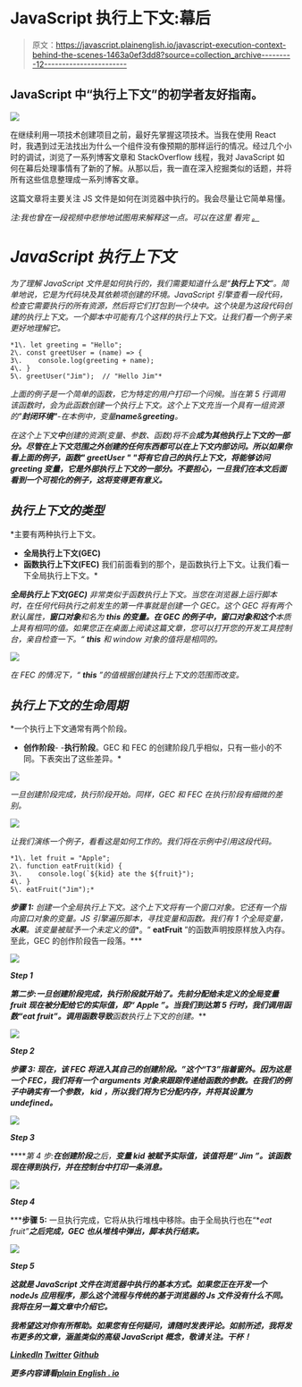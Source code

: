 # JavaScript 执行上下文:幕后

> 原文：<https://javascript.plainenglish.io/javascript-execution-context-behind-the-scenes-1463a0ef3dd8?source=collection_archive---------12----------------------->

## JavaScript 中“执行上下文”的初学者友好指南。

![](img/6249918991d844f7000a73844195ae3a.png)

在继续利用一项技术创建项目之前，最好先掌握这项技术。当我在使用 React 时，我遇到过无法找出为什么一个组件没有像预期的那样运行的情况。经过几个小时的调试，浏览了一系列博客文章和 StackOverflow 线程，我对 JavaScript 如何在幕后处理事情有了新的了解。从那以后，我一直在深入挖掘类似的话题，并将所有这些信息整理成一系列博客文章。

这篇文章将主要关注 JS 文件是如何在浏览器中执行的。我会尽量让它简单易懂。

*注:我也曾在一段视频中悲惨地试图用***来解释这一点。可以在这里* *看完* [*。*](https://youtu.be/_FjKFCVR4QA)*

# *JavaScript 执行上下文*

*为了理解 JavaScript 文件是如何执行的，我们需要知道什么是“**执行上下文**”。简单地说，它是为代码块及其依赖项创建的环境。JavaScript 引擎查看一段代码，检查它需要执行的所有资源，然后将它们打包到一个块中。这个块是为这段代码创建的执行上下文。一个脚本中可能有几个这样的执行上下文。让我们看一个例子来更好地理解它。*

```
*1\. let greeting = "Hello";
2\. const greetUser = (name) => {
3\.    console.log(greeting + name); 
4\. }
5\. greetUser("Jim");  // "Hello Jim"*
```

*上面的例子是一个简单的函数，它为特定的用户打印一个问候。当在第 5 行调用该函数时，会为此函数创建一个执行上下文。这个上下文充当一个具有一组资源的"**封闭环境"**-在本例中，变量**name**&**greeting**。*

*在这个上下文**中**创建的资源(变量、参数、函数)将不会**成为其他执行上下文的一部分。尽管在上下文范围之外创建的任何东西都可以在上下文内部访问。所以如果你看上面的例子，函数" **greetUser "** "将有它自己的执行上下文，将能够访问 **greeting** 变量，它是外部执行上下文的一部分。不要担心，一旦我们在本文后面看到一个可视化的例子，这将变得更有意义。***

## *执行上下文的类型*

*主要有两种执行上下文。
- **全局执行上下文(GEC)**
- **函数执行上下文(FEC)** 我们前面看到的那个，是函数执行上下文。让我们看一下全局执行上下文。*

***全局执行上下文(GEC)** 非常类似于函数执行上下文。当您在浏览器上运行脚本时，在任何代码执行之前发生的第一件事就是创建一个 GEC。这个 GEC 将有两个默认属性，**窗口对象**和名为 **this 的变量。**在 GEC 的例子中，窗口对象和**这个**本质上具有相同的值。如果您正在桌面上阅读这篇文章，您可以打开您的开发工具控制台，亲自检查一下。“ **this** 和 window 对象的值将是相同的。*

*![](img/22daf87be77e41c7edfb45dc25302f67.png)*

*在 FEC 的情况下，“ **this** ”的值根据创建执行上下文的范围而改变。*

## *执行上下文的生命周期*

*一个执行上下文通常有两个阶段。
- **创作阶段**-
-**执行阶段**。GEC 和 FEC 的创建阶段几乎相似，只有一些小的不同。下表突出了这些差异。*

*![](img/c8a862001d199b45c7beb36c8c11b699.png)*

*一旦创建阶段完成，执行阶段开始。同样，GEC 和 FEC 在执行阶段有细微的差别。*

*![](img/61c77a75bbfdd6a56a206345f1789118.png)*

*让我们演练一个例子，看看这是如何工作的。我们将在示例中引用这段代码。*

```
*1\. let fruit = "Apple";
2\. function eatFruit(kid) {
3\.    console.log(`${kid} ate the ${fruit}");
4\. }
5\. eatFruit("Jim");*
```

***步骤 1:** 创建一个全局执行上下文。这个上下文将有一个**窗口**对象。它还有一个指向窗口对象的变量。JS 引擎遍历脚本，寻找变量和函数。我们有 1 个全局变量，**水果**。该变量被赋予一个未定义的值**。“ **eatFruit** ”的函数声明按原样放入内存。至此，GEC 的创作阶段告一段落。***

***![](img/3156c088dbc8b2ca040633ed0b44848b.png)***

***Step 1***

*****第二步:**一旦创建阶段完成，执行阶段就开始了。先前分配给**未定义**的全局变量 **fruit** 现在被分配给它的实际值，即“ **Apple** ”。当我们到达第 5 行时，我们调用函数“**eat fruit”**。调用函数导致**函数执行上下文**的创建。***

***![](img/d91f36805772b08520ee138a0cff7b9f.png)***

***Step 2***

*****步骤 3:** 现在，该 FEC 将进入其自己的创建阶段。”**这个“T3”指着窗外。因为这是一个 FEC，我们将有一个 **arguments** 对象来跟踪传递给函数的参数。在我们的例子中确实有一个参数， **kid** ，所以我们将为它分配内存，并将其设置为 **undefined。*******

***![](img/9ac61ae820c473ac38d099e3a4de6914.png)***

***Step 3***

*****第 4 步:**在创建阶段**之后，**变量 **kid** 被赋予实际值，该值将是“ **Jim** ”。该函数现在得到执行，并在控制台中打印一条消息。***

***![](img/c3dda2010e44e0bd10b59197057cf96b.png)***

***Step 4***

*****步骤 5:** 一旦执行完成，它将从执行堆栈中移除。由于全局执行也在“**eat fruit”**之后完成，GEC 也从堆栈中弹出，脚本执行结束。***

***![](img/54720137dfda2f4ec36ed6c44c99db53.png)***

***Step 5***

***这就是 JavaScript 文件在浏览器中执行的基本方式。如果您正在开发一个 nodeJs 应用程序，那么这个流程与传统的基于浏览器的 Js 文件没有什么不同。我将在另一篇文章中介绍它。***

***我希望这对你有所帮助。如果您有任何疑问，请随时发表评论。如前所述，我将发布更多的文章，涵盖类似的高级 JavaScript 概念，敬请关注。干杯！***

***[LinkedIn](https://www.linkedin.com/in/akilesh-rao-610357137/)
[Twitter](https://twitter.com/themangalorian)
[Github](https://github.com/AkileshRao)***

****更多内容请看*[***plain English . io***](http://plainenglish.io/)***